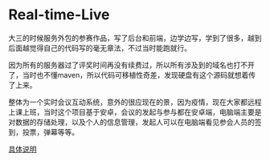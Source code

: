 # Real-time-Live
大三的时候服务外包的参赛作品，写了后台和前端，边学边写，学到了很多，越到后面越觉得自己的代码写的毫无章法，不过当时能跑就行。  

因为所有的服务器过了评奖时间再没有续费过，所以所有涉及到的域名也打不开了，当时也不懂maven，所以代码可移植性奇差，发现硬盘有这个源码就想着传了上来。  


整体为一个实时会议互动系统，意外的很应现在的景，因为疫情，现在大家都远程上课上班，当时这个项目基于安卓，会议的发起与参与都在安卓端，电脑端主要是对数据的存储处理，以及个人的信息管理，发起人可以在电脑端看见参会人员的签到，投票，弹幕等等。  


[具体说明]()

